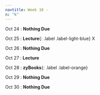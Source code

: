 ```yaml
---
navtitle: Week 10 -
n: "k"
---
```


Oct 24
: **Nothing Due**

Oct 25
: **Lecture**{: .label .label-light-blue} X

Oct 26
: **Nothing Due**

Oct 27
: **Lecture**

Oct 28
: **zyBooks**{: .label .label-orange} 

Oct 29
: **Nothing Due**

Oct 30
: **Nothing Due**

